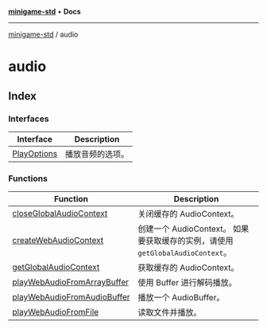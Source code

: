[**minigame-std**](../../README.md) • **Docs**

***

[minigame-std](../../README.md) / audio

# audio

## Index

### Interfaces

| Interface | Description |
| ------ | ------ |
| [PlayOptions](interfaces/PlayOptions.md) | 播放音频的选项。 |

### Functions

| Function | Description |
| ------ | ------ |
| [closeGlobalAudioContext](functions/closeGlobalAudioContext.md) | 关闭缓存的 AudioContext。 |
| [createWebAudioContext](functions/createWebAudioContext.md) | 创建一个 AudioContext。 如果要获取缓存的实例，请使用 `getGlobalAudioContext`。 |
| [getGlobalAudioContext](functions/getGlobalAudioContext.md) | 获取缓存的 AudioContext。 |
| [playWebAudioFromArrayBuffer](functions/playWebAudioFromArrayBuffer.md) | 使用 Buffer 进行解码播放。 |
| [playWebAudioFromAudioBuffer](functions/playWebAudioFromAudioBuffer.md) | 播放一个 AudioBuffer。 |
| [playWebAudioFromFile](functions/playWebAudioFromFile.md) | 读取文件并播放。 |
